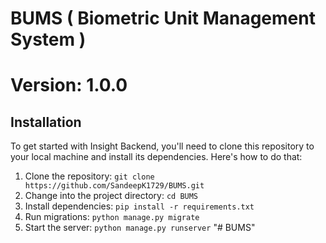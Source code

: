 # BUMS ( Biometric Unit Management System )
# Version: 1.0.0


## Installation
To get started with Insight Backend, you'll need to clone this repository to your local machine and install its dependencies. Here's how to do that:

1. Clone the repository: `git clone https://github.com/SandeepK1729/BUMS.git`
1. Change into the project directory: `cd BUMS`
1. Install dependencies: `pip install -r requirements.txt`
1. Run migrations: `python manage.py migrate`
1. Start the server: `python manage.py runserver`
"# BUMS" 
